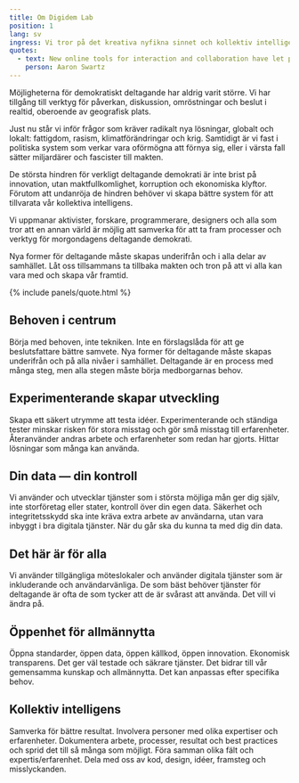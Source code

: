 ```yaml
---
title: Om Digidem Lab
position: 1
lang: sv
ingress: Vi tror på det kreativa nyfikna sinnet och kollektiv intelligens underifrån. Vi tror på att samlas oberoende av ålder, status, yrke, plats och tid för att bygga fantastiska saker tillsammans.
quotes:
  - text: New online tools for interaction and collaboration have let people come together across space and time to build amazing things. As the Internet breaks down the last justifications for a professional class of politicians, it also builds up the tools for replacing them.
    person: Aaron Swartz
---
```



Möjligheterna för demokratiskt deltagande har aldrig varit större. Vi har tillgång till verktyg för påverkan, diskussion, omröstningar och beslut i realtid, oberoende av geografisk plats.

Just nu står vi inför frågor som kräver radikalt nya lösningar, globalt och lokalt: fattigdom, rasism, klimatförändringar och krig. Samtidigt är vi fast i politiska system som verkar vara oförmögna att förnya sig, eller i värsta fall sätter miljardärer och fascister till makten.

De största hindren för verkligt deltagande demokrati är inte brist på innovation, utan maktfullkomlighet, korruption och ekonomiska klyftor.  Förutom att undanröja de hindren behöver vi skapa bättre system för att tillvarata vår kollektiva intelligens.

Vi uppmanar aktivister, forskare, programmerare, designers och alla som tror att en annan värld är möjlig att samverka för att ta fram processer och verktyg för morgondagens deltagande demokrati.

Nya former för deltagande måste skapas underifrån och i alla delar av samhället. Låt oss tillsammans ta tillbaka makten och tron på att vi alla kan vara med och skapa vår framtid.

{% include panels/quote.html %}

## Behoven i centrum
Börja med behoven, inte tekniken. Inte en förslagslåda för att ge beslutsfattare bättre samvete. Nya former för deltagande måste skapas underifrån och på alla nivåer i samhället. Deltagande är en process med många steg, men alla stegen måste börja medborgarnas behov.

## Experimenterande skapar utveckling
Skapa ett säkert utrymme att testa idéer. Experimenterande och ständiga tester minskar risken för stora misstag och gör små misstag till erfarenheter.
Återanvänder andras arbete och erfarenheter som redan har gjorts. Hittar lösningar som många kan använda.

## Din data — din kontroll
Vi använder och utvecklar tjänster som i största möjliga mån ger dig själv, inte storföretag eller stater, kontroll över din egen data. Säkerhet och integritetsskydd ska inte kräva extra arbete av användarna, utan vara inbyggt i bra digitala tjänster. När du går ska du kunna ta med dig din data.

## Det här är för alla
Vi använder tillgängliga möteslokaler och använder digitala tjänster som är inkluderande och användarvänliga. De som bäst behöver tjänster för deltagande är ofta de som tycker att de är svårast att använda. Det vill vi ändra på.

## Öppenhet för allmännytta
Öppna standarder, öppen data, öppen källkod, öppen innovation. Ekonomisk transparens. Det ger väl testade och säkrare tjänster. Det bidrar till vår gemensamma kunskap och allmännytta. Det kan anpassas efter specifika behov.

## Kollektiv intelligens
Samverka för bättre resultat. Involvera personer med olika expertiser och erfarenheter. Dokumentera arbete, processer, resultat och best practices och sprid det till så många som möjligt. Föra samman olika fält och expertis/erfarenhet. Dela med oss av kod, design, idéer, framsteg och misslyckanden.
